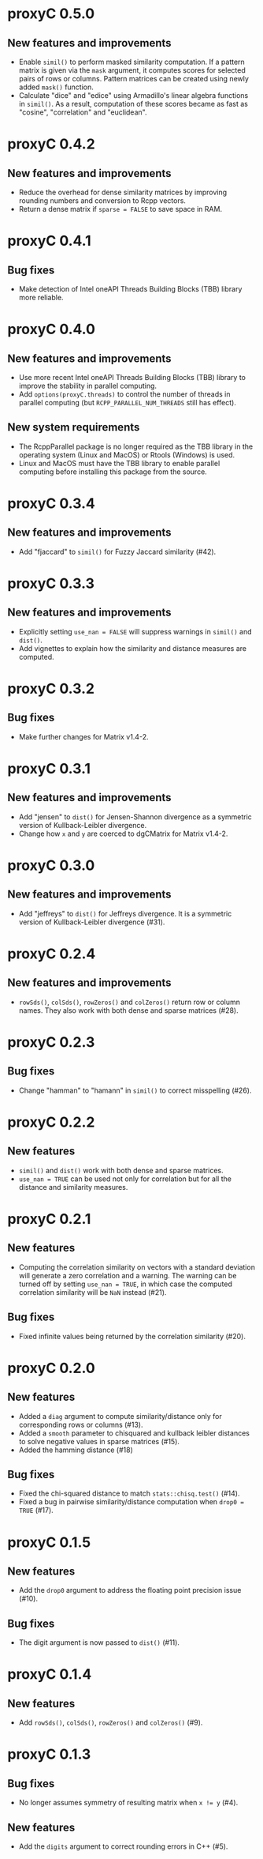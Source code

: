# proxyC 0.5.0

## New features and improvements

- Enable `simil()` to perform masked similarity computation. If a pattern matrix 
  is given via the `mask` argument, it computes scores for selected pairs of rows or columns. 
  Pattern matrices can be created using newly added `mask()` function.
- Calculate "dice" and "edice" using Armadillo's linear algebra functions in `simil()`. 
  As a result, computation of these scores became as fast as "cosine", "correlation" 
  and "euclidean".

# proxyC 0.4.2

## New features and improvements

- Reduce the overhead for dense similarity matrices by improving rounding numbers 
  and conversion to Rcpp vectors.
- Return a dense matrix if `sparse = FALSE` to save space in RAM.

# proxyC 0.4.1

## Bug fixes

- Make detection of Intel oneAPI Threads Building Blocks (TBB) library more reliable.

# proxyC 0.4.0

## New features and improvements

- Use more recent Intel oneAPI Threads Building Blocks (TBB) library to improve the 
  stability in parallel computing.
- Add `options(proxyC.threads)` to control the number of threads in parallel computing 
  (but `RCPP_PARALLEL_NUM_THREADS` still has effect).

## New system requirements

- The RcppParallel package is no longer required as the TBB library in the operating 
  system (Linux and MacOS) or Rtools (Windows) is used.
- Linux and MacOS must have the TBB library to enable parallel computing before installing 
  this package from the source.

# proxyC 0.3.4

## New features and improvements

- Add "fjaccard" to `simil()` for Fuzzy Jaccard similarity (#42).

# proxyC 0.3.3

## New features and improvements

- Explicitly setting `use_nan = FALSE` will suppress warnings in `simil()` and `dist()`.
- Add vignettes to explain how the similarity and distance measures are computed.  

# proxyC 0.3.2

## Bug fixes

- Make further changes for Matrix v1.4-2.

# proxyC 0.3.1

## New features and improvements

- Add "jensen" to `dist()` for Jensen-Shannon divergence as a symmetric version of 
  Kullback-Leibler divergence.
- Change how `x` and `y` are coerced to dgCMatrix for Matrix v1.4-2.

# proxyC 0.3.0

## New features and improvements

- Add "jeffreys" to `dist()` for Jeffreys divergence. It is a symmetric version of 
  Kullback-Leibler divergence (#31).

# proxyC 0.2.4

## New features and improvements

- `rowSds()`, `colSds()`, `rowZeros()` and `colZeros()` return row or column names. 
   They also work with both dense and sparse matrices (#28).

# proxyC 0.2.3

## Bug fixes

- Change "hamman" to "hamann" in `simil()` to correct misspelling (#26).

# proxyC 0.2.2

## New features

- `simil()` and `dist()` work with both dense and sparse matrices.
- `use_nan = TRUE` can be used not only for correlation but for all the distance 
  and similarity measures.

# proxyC 0.2.1

## New features

- Computing the correlation similarity on vectors with a standard deviation will 
  generate a zero correlation and a warning. The warning can be turned off by 
  setting `use_nan = TRUE`, in which case the computed correlation similarity 
  will be `NaN` instead (#21).

## Bug fixes

- Fixed infinite values being returned by the correlation similarity (#20).

# proxyC 0.2.0

## New features

- Added a `diag` argument to compute similarity/distance only for corresponding 
  rows or columns (#13).
- Added a `smooth` parameter to chisquared and kullback leibler distances to 
  solve negative values in sparse matrices (#15).
- Added the hamming distance (#18)

## Bug fixes

- Fixed the chi-squared distance to match `stats::chisq.test()` (#14).
- Fixed a bug in pairwise similarity/distance computation when `drop0 = TRUE` 
  (#17).

# proxyC 0.1.5

## New features

- Add the `drop0` argument to address the floating point precision issue (#10).

## Bug fixes

- The digit argument is now passed to `dist()` (#11).

# proxyC 0.1.4

## New features

- Add `rowSds()`, `colSds()`, `rowZeros()` and `colZeros()` (#9).

# proxyC 0.1.3

## Bug fixes

- No longer assumes symmetry of resulting matrix when `x != y` (#4).

## New features

- Add the `digits` argument to correct rounding errors in C++ (#5).
